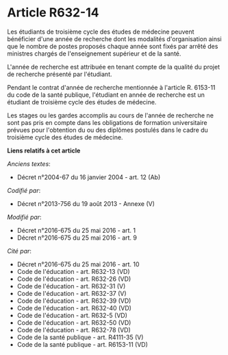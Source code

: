 # Article R632-14

Les étudiants de troisième cycle des études de médecine peuvent bénéficier d'une année de recherche dont les modalités
d'organisation ainsi que le nombre de postes proposés chaque année sont fixés par arrêté des ministres chargés de
l'enseignement supérieur et de la santé. 

L'année de recherche est attribuée en tenant compte de la qualité du projet de recherche présenté par l'étudiant. 

Pendant le contrat d'année de recherche mentionnée à l'article R. 6153-11 du code de la santé publique, l'étudiant en année
de recherche est un étudiant de troisième cycle des études de médecine. 

Les stages ou les gardes accomplis au cours de l'année de recherche ne sont pas pris en compte dans les obligations de
formation universitaire prévues pour l'obtention du ou des diplômes postulés dans le cadre du troisième cycle des études de
médecine.

**Liens relatifs à cet article**

_Anciens textes_:

  - Décret n°2004-67 du 16 janvier 2004 - art. 12 (Ab)

_Codifié par_:

  - Décret n°2013-756 du 19 août 2013 -  Annexe (V)

_Modifié par_:

  - Décret n°2016-675 du 25 mai 2016 - art. 1
  - Décret n°2016-675 du 25 mai 2016 - art. 9

_Cité par_:

  - Décret n°2016-675 du 25 mai 2016 - art. 10
  - Code de l'éducation - art. R632-13 (VD)
  - Code de l'éducation - art. R632-26 (VD)
  - Code de l'éducation - art. R632-31 (V)
  - Code de l'éducation - art. R632-37 (V)
  - Code de l'éducation - art. R632-39 (VD)
  - Code de l'éducation - art. R632-40 (VD)
  - Code de l'éducation - art. R632-5 (VD)
  - Code de l'éducation - art. R632-50 (VD)
  - Code de l'éducation - art. R632-78 (VD)
  - Code de la santé publique - art. R4111-35 (V)
  - Code de la santé publique - art. R6153-11 (VD)
